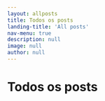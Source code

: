 ```yaml
---
layout: allposts
title: Todos os posts
landing-title: 'All posts'
nav-menu: true
description: null
image: null
author: null
---
```


<h1>Todos os posts</h1>
